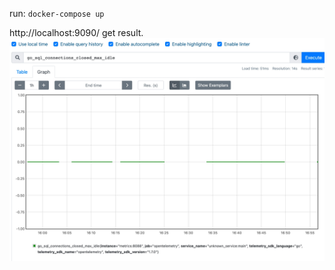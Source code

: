 run: `docker-compose up`

http://localhost:9090/ get result.
![prometheus.png](static/prometheus.png)
